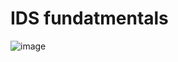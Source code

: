# IDS fundatmentals
![image](https://github.com/user-attachments/assets/bcdb369c-eb12-4e79-90ac-35959596249c)


